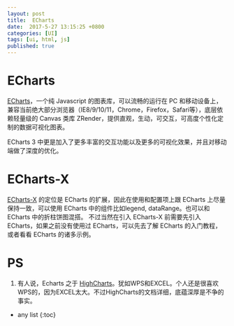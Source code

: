 ```yaml
---
layout: post
title:  ECharts 
date:  2017-5-27 13:15:25 +0800
categories: [UI]
tags: [ui, html, js]
published: true
---
```



# ECharts

[ECharts](http://echarts.baidu.com/feature.html)，一个纯 Javascript 的图表库，可以流畅的运行在 PC 和移动设备上，兼容当前绝大部分浏览器（IE8/9/10/11，Chrome，Firefox，Safari等），底层依赖轻量级的 Canvas 类库 ZRender，提供直观，生动，可交互，可高度个性化定制的数据可视化图表。

ECharts 3 中更是加入了更多丰富的交互功能以及更多的可视化效果，并且对移动端做了深度的优化。


#  ECharts-X

[ECharts-X](http://echarts.baidu.com/echarts2/x/doc/index.html) 的定位是 ECharts 的扩展，因此在使用和配置项上跟 ECharts 上尽量保持一致，可以使用 ECharts 中的组件比如legend, dataRange。也可以和 ECharts 中的折柱饼图混搭。
不过当然在引入 ECharts-X 前需要先引入 ECharts，如果之前没有使用过 ECharts，可以先去了解 ECharts 的入门教程，或者看看 ECharts 的诸多示例。


# PS

1. 有人说，Echarts 之于 [HighCharts](https://www.highcharts.com/products/highcharts/)。犹如WPS和EXCEL。个人还是很喜欢WPS的，因为EXCEL太大。不过HighCharts的文档详细，底蕴深厚是不争的事实。


* any list
{:toc}
